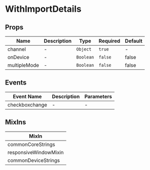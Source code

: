 # WithImportDetails

## Props

<!-- @vuese:WithImportDetails:props:start -->
|Name|Description|Type|Required|Default|
|---|---|---|---|---|
|channel|-|`Object`|`true`|-|
|onDevice|-|`Boolean`|`false`|false|
|multipleMode|-|`Boolean`|`false`|false|

<!-- @vuese:WithImportDetails:props:end -->


## Events

<!-- @vuese:WithImportDetails:events:start -->
|Event Name|Description|Parameters|
|---|---|---|
|checkboxchange|-|-|

<!-- @vuese:WithImportDetails:events:end -->


## MixIns

<!-- @vuese:WithImportDetails:mixIns:start -->
|MixIn|
|---|
|commonCoreStrings|
|responsiveWindowMixin|
|commonDeviceStrings|

<!-- @vuese:WithImportDetails:mixIns:end -->
